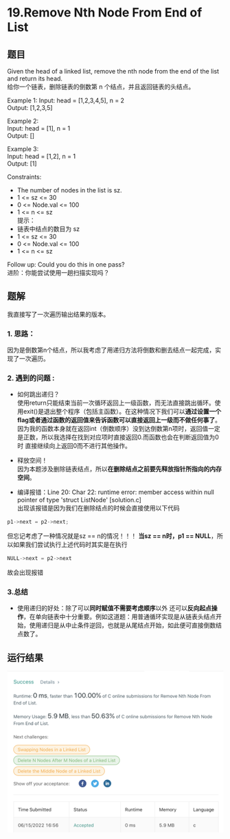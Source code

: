 # 19.Remove Nth Node From End of List
## 题目
Given the head of a linked list, remove the nth node from the end of the list and return its head.  
给你一个链表，删除链表的倒数第 n 个结点，并且返回链表的头结点。

Example 1:
Input: head = [1,2,3,4,5], n = 2  
Output: [1,2,3,5] 

Example 2:  
Input: head = [1], n = 1  
Output: []  

Example 3:  
Input: head = [1,2], n = 1  
Output: [1]  
 
Constraints:
- The number of nodes in the list is sz.  
- 1 <= sz <= 30  
- 0 <= Node.val <= 100  
- 1 <= n <= sz  
提示：
- 链表中结点的数目为 sz  
- 1 <= sz <= 30  
- 0 <= Node.val <= 100  
- 1 <= n <= sz  
 
Follow up: Could you do this in one pass?  
进阶：你能尝试使用一趟扫描实现吗？

## 题解
我直接写了一次遍历输出结果的版本。  
### 1. 思路：
因为是倒数第n个结点，所以我考虑了用递归方法将倒数和删去结点一起完成，实现了一次遍历。

### 2. 遇到的问题 : 
* 如何跳出递归？  
使用return只能结束当前一次循环返回上一级函数，而无法直接跳出循环。使用exit()是退出整个程序（包括主函数）。在这种情况下我们可以**通过设置一个flag或者通过函数的返回值来告诉函数可以直接返回上一级而不做任何事了**。  
因为我的函数本身就在返回int（倒数顺序）没到达倒数第n项时，返回值一定是正数，所以我选择在找到对应项时直接返回0.而函数也会在判断返回值为0时 直接继续向上返回0而不进行其他操作。

* 释放空间！  
因为本题涉及删除链表结点，所以**在删除结点之前要先释放指针所指向的内存空间**。

* 编译报错：Line 20: Char 22: runtime error: member access within null pointer of type 'struct ListNode' [solution.c]  
出现该报错是因为我们在删除结点的时候会直接使用以下代码
```C
p1->next = p2->next;
```
但忘记考虑了一种情况就是sz == n的情况！！！
**当sz == n时，p1 == NULL**，所以如果我们尝试执行上述代码时其实是在执行
```c
NULL->next = p2->next
```
故会出现报错

### 3.总结
* 使用递归的好处：除了可以**同时赋值不需要考虑顺序**以外 还可以**反向起点操作**，在单向链表中十分重要。例如这道题：用普通循环实现是从链表头结点开始，使用递归是从中止条件逆回，也就是从尾结点开始，如此便可直接倒数结点数了。

## 运行结果
![alt result](./../result_screenshoot/19.remove-nth-node-from-end-of-list.png)
